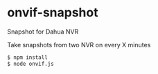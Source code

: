 # onvif-snapshot
Snapshot for Dahua NVR

Take snapshots from two NVR on every X minutes

```sh
$ npm install
$ node onvif.js
```
